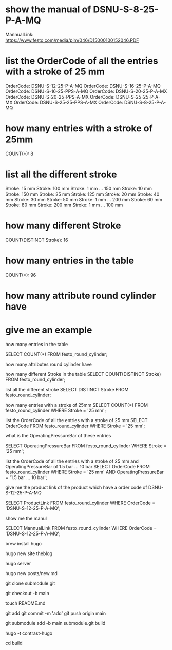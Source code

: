# show the manual of DSNU-S-8-25-P-A-MQ
MannualLink: https://www.festo.com/media/pim/046/D15000100152046.PDF
# list the OrderCode of all the entries with a stroke of 25 mm
OrderCode: DSNU-S-12-25-P-A-MQ
OrderCode: DSNU-S-16-25-P-A-MQ
OrderCode: DSNU-S-16-25-PPS-A-MQ
OrderCode: DSNU-S-20-25-P-A-MX
OrderCode: DSNU-S-20-25-PPS-A-MX
OrderCode: DSNU-S-25-25-P-A-MX
OrderCode: DSNU-S-25-25-PPS-A-MX
OrderCode: DSNU-S-8-25-P-A-MQ
# how many entries with a stroke of 25mm
COUNT(*): 8
# list all the different stroke 
Stroke: 15 mm
Stroke: 100 mm
Stroke: 1 mm ... 150 mm
Stroke: 10 mm
Stroke: 150 mm
Stroke: 25 mm
Stroke: 125 mm
Stroke: 20 mm
Stroke: 40 mm
Stroke: 30 mm
Stroke: 50 mm
Stroke: 1 mm ... 200 mm
Stroke: 60 mm
Stroke: 80 mm
Stroke: 200 mm
Stroke: 1 mm ... 100 mm
# how many different Stroke 
COUNT(DISTINCT Stroke): 16
# how many entries in the table
COUNT(*): 96



# how many attribute round cylinder have

# give me an example

how many entries in the table

SELECT COUNT(*) FROM festo_round_cylinder;

how many attributes round cylinder have



how many different Stroke in the table
SELECT COUNT(DISTINCT Stroke) FROM festo_round_cylinder;


list all the different stroke 
SELECT DISTINCT Stroke FROM festo_round_cylinder;


how many entries with a stroke of 25mm
SELECT COUNT(*) FROM festo_round_cylinder WHERE Stroke = '25 mm';




list the OrderCode of all the entries with a stroke of 25 mm
SELECT OrderCode FROM festo_round_cylinder WHERE Stroke = '25 mm';


what is the OperatingPressureBar of these entries

SELECT OperatingPressureBar FROM festo_round_cylinder WHERE Stroke = '25 mm';


list the OrderCode of all the entries with a stroke of 25 mm and OperatingPressureBar of  1.5 bar ... 10 bar
SELECT OrderCode FROM festo_round_cylinder WHERE Stroke = '25 mm' AND OperatingPressureBar = '1.5 bar ... 10 bar';


give me the product link of the product which have a order code of  DSNU-S-12-25-P-A-MQ

SELECT ProductLink FROM festo_round_cylinder WHERE OrderCode = 'DSNU-S-12-25-P-A-MQ';



show me the manul

SELECT MannualLink FROM festo_round_cylinder WHERE OrderCode = 'DSNU-S-12-25-P-A-MQ';


brew install hugo

hugo new site theblog

hugo server

hugo new posts/new.md

git clone submodule.git

git checkout -b main

touch README.md

git add
git commit -m 'add'
git push origin main


git submodule add -b main submodule.git  build 

hugo -t contrast-hugo

cd build





